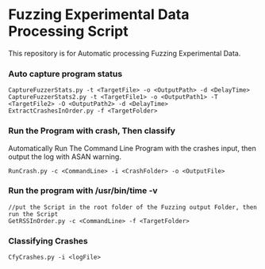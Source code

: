 # Fuzzing Experimental Data Processing Script

This repository is for Automatic processing Fuzzing Experimental Data.

### Auto capture program status

    CaptureFuzzerStats.py -t <TargetFile> -o <OutputPath> -d <DelayTime>
    CaptureFuzzerStats2.py -t <TargetFile1> -o <OutputPath1> -T <TargetFile2> -O <OutputPath2> -d <DelayTime>
    ExtractCrashesInOrder.py -f <TargetFolder>

### Run the Program with crash, Then classify

Automatically Run The Command Line Program with the crashes input, then output the log with ASAN warning.

    RunCrash.py -c <CommandLine> -i <CrashFolder> -o <OutputFile>

### Run the program with /usr/bin/time -v

    //put the Script in the root folder of the Fuzzing output Folder, then run the Script
    GetRSSInOrder.py -c <CommandLine> -f <TargetFolder>

### Classifying Crashes

    CfyCrashes.py -i <logFile>